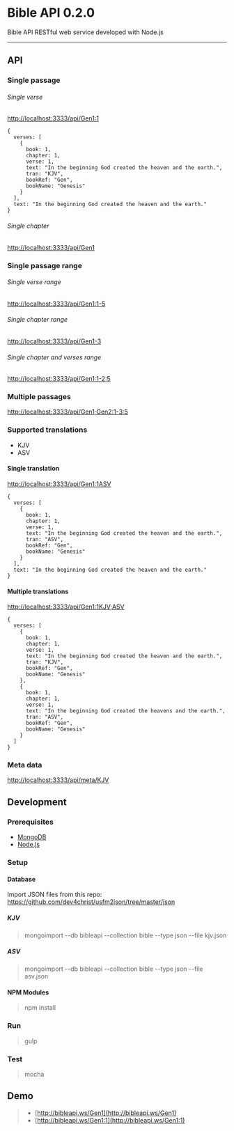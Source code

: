 # Bible API 0.2.0
Bible API RESTful web service developed with Node.js

----

## API

### Single passage

###### Single verse
[http://localhost:3333/api/Gen1:1](http://localhost:3333/api/v1/Gen1:1)

```
{
  verses: [
    {
      book: 1,
      chapter: 1,
      verse: 1,
      text: "In the beginning God created the heaven and the earth.",
      tran: "KJV",
      bookRef: "Gen",
      bookName: "Genesis"
    }
  ],
  text: "In the beginning God created the heaven and the earth."
}
```

###### Single chapter
[http://localhost:3333/api/Gen1](http://localhost:3333/api/Gen1)

### Single passage range

###### Single verse range
[http://localhost:3333/api/Gen1:1-5](http://localhost:3333/api/Gen1:1-5)

###### Single chapter range
[http://localhost:3333/api/Gen1-3](http://localhost:3333/api/Gen1-3)

###### Single chapter and verses range
[http://localhost:3333/api/Gen1:1-2:5](http://localhost:3333/api/Gen1:1-2:5)

### Multiple passages
[http://localhost:3333/api/Gen1;Gen2:1-3:5](http://localhost:3333/api/Gen1;Gen2:1-3:5)

### Supported translations
- KJV
- ASV

#### Single translation
[http://localhost:3333/api/Gen1:1ASV](http://localhost:3333/api/Gen1:1ASV)

```
{
  verses: [
    {
      book: 1,
      chapter: 1,
      verse: 1,
      text: "In the beginning God created the heaven and the earth.",
      tran: "ASV",
      bookRef: "Gen",
      bookName: "Genesis"
    }
  ],
  text: "In the beginning God created the heaven and the earth."
}
```

#### Multiple translations
[http://localhost:3333/api/Gen1:1KJV;ASV](http://localhost:3333/api/Gen1:1KJV;ASV)

```
{
  verses: [
    {
      book: 1,
      chapter: 1,
      verse: 1,
      text: "In the beginning God created the heaven and the earth.",
      tran: "KJV",
      bookRef: "Gen",
      bookName: "Genesis"
    },
    {
      book: 1,
      chapter: 1,
      verse: 1,
      text: "In the beginning God created the heavens and the earth.",
      tran: "ASV",
      bookRef: "Gen",
      bookName: "Genesis"
    }
  ]
}
```

### Meta data
[http://localhost:3333/api/meta/KJV](http://localhost:3333/api/meta/KJV)

## Development

### Prerequisites
- [MongoDB](https://www.mongodb.org)
- [Node.js](https://www.nodejs.org)

### Setup

#### Database

Import JSON files from this repo:
https://github.com/dev4christ/usfm2json/tree/master/json

##### KJV
> mongoimport --db bibleapi --collection bible --type json --file kjv.json

##### ASV
> mongoimport --db bibleapi --collection bible --type json --file asv.json

#### NPM Modules
> npm install

### Run
> gulp

### Test
> mocha


## Demo
> - [http://bibleapi.ws/Gen1](http://bibleapi.ws/Gen1)
> - [http://bibleapi.ws/Gen1:1](http://bibleapi.ws/Gen1:1)
